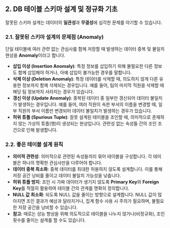 ## 2. DB 테이블 스키마 설계 및 정규화 기초

잘못된 스키마 설계는 데이터의 **일관성**과 **무결성**에 심각한 문제를 야기할 수 있습니다.

### 2.1. 잘못된 스키마 설계의 문제점 (Anomaly)

단일 테이블에 여러 관련 없는 관심사를 함께 저장할 때 발생하는 데이터 중복 및 불일치 현상을 **Anomaly**이라고 합니다.

- **삽입 이상 (Insertion Anomaly)**: 특정 정보를 삽입하기 위해 불필요한 다른 정보도 함께 삽입해야 하거나, 아예 삽입이 불가능한 경우를 말합니다.
- **삭제 이상 (Deletion Anomaly)**: 특정 데이터를 삭제할 때, 의도하지 않게 다른 유용한 정보까지 함께 삭제되는 경우입니다. 예를 들어, 팀의 마지막 직원을 삭제할 때 해당 팀 정보까지 사라지는 경우가 있습니다.
- **갱신 이상 (Update Anomaly)**: 중복된 데이터 중 일부만 갱신되어 데이터 불일치가 발생하는 경우입니다. 예를 들어, 여러 직원이 속한 부서의 이름을 변경할 때, 일부 직원의 부서 이름만 변경되어 데이터 불일치가 발생하는 경우가 있습니다.
- **허위 튜플 (Spurious Tuple)**: 잘못 설계된 테이블을 조인할 때, 의미적으로 존재하지 않는 가상의 튜플(행)이 생성되는 현상입니다. 관련성 없는 속성들 간의 조인 조건으로 인해 발생합니다.

### 2.2. 좋은 테이블 설계 원칙

- **의미적 관련성**: 의미적으로 관련된 속성들끼리 묶어 테이블을 구성합니다. 각 테이블은 하나의 명확한 관심사만을 다루어야 합니다.
- **데이터 중복 최소화**: 중복 데이터를 최대한 허용하지 않도록 설계합니다. 이를 통해 저장 공간 낭비를 줄이고 데이터 불일치 가능성을 낮춥니다.
- **허위 튜플 방지**: 조인 시 가짜 데이터가 생기지 않도록 **Primary Key**와 **Foreign Key**를 적절히 활용하여 테이블 간의 관계를 명확히 정의합니다.
- **NULL 값 최소화**: 되도록 NULL 값을 줄이는 방향으로 설계합니다. NULL 값이 많아지면 조인 결과가 예상과 달라지거나, 집계 함수 사용 시 주의가 필요하며, 불필요한 저장 공간을 낭비할 수 있습니다.
- **참고**: 때로는 성능 향상을 위해 의도적으로 테이블을 나누지 않거나(비정규화), 조인 횟수를 줄이는 설계를 할 수도 있습니다.

